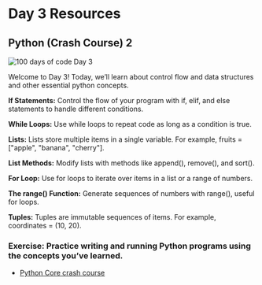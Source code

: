 # Day 3 Resources

## Python (Crash Course) 2

![100 days of code Day 3](https://github.com/GritinAI/........)

Welcome to Day 3! 
Today, we’ll learn about control flow and data structures and other essential python concepts.

**If Statements:** Control the flow of your program with if, elif, and else statements to handle different conditions.

**While Loops:** Use while loops to repeat code as long as a condition is true.

**Lists:** Lists store multiple items in a single variable. For example, fruits = ["apple", "banana", "cherry"].

**List Methods:** Modify lists with methods like append(), remove(), and sort().

**For Loop:** Use for loops to iterate over items in a list or a range of numbers.

**The range() Function:** Generate sequences of numbers with range(), useful for loops.

**Tuples:** Tuples are immutable sequences of items. For example, coordinates = (10, 20).

### Exercise: Practice writing and running Python programs using the concepts you’ve learned.

- [Python Core crash course](https://youtu.be/kqtD5dpn9C8?si=ONI0TV6pBsXtoUMo)
